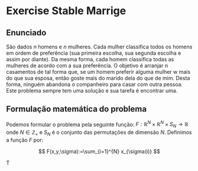 # Exercise Stable Marrige

## Enunciado

São dados $n$ homens e $n$ mulheres. Cada mulher classifica todos os homens em ordem de preferência (sua primeira escolha, sua segunda escolha e assim por diante). Da mesma forma, cada homem classifica todas as mulheres de acordo com a sua preferência. O objetivo é arranjar n casamentos de tal forma que, se um homem preferir alguma mulher w mais do que sua esposa, então goste mais do marido dela do que de mim. Desta forma, ninguém abandona o companheiro para casar com outra pessoa. Este problema sempre tem uma solução e sua tarefa é encontrar uma.

## Formulação matemática do problema

Podemos formular o problema pela seguinte função: $F:\mathbb{R}^N\times\mathbb{R}^N\times S_N\rightarrow\mathbb{R}$ onde $N\in\mathbb{Z}_+$ e $S_N$ é o conjunto das permutações de dimensão $N$. Definimos a função $F$ por:

$$ 
F(x,y,\sigma):=\sum_{i=1}^{N} x_{\sigma(i)}
$$

T
